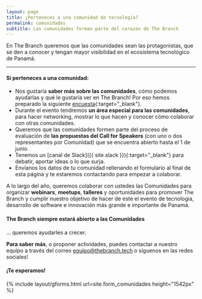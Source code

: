 ```yaml
---
layout: page
title: ¿Perteneces a una comunidad de tecnología?
permalink: comunidades
subtitle: Las comunidades forman parte del corazón de The Branch
---
```

En The Branch queremos que las comunidades sean las protagonistas, que se den a conocer y tengan mayor visibilidad en el ecosistema tecnológico de Panamá.

***

#### Si perteneces a una comunidad:

-   Nos gustaría **saber más sobre las comunidades**, cómo podemos ayudarlas y qué le gustaría ver en The Branch! Por eso hemos preparado la siguiente [encuesta]({{site.form_encuesta_comunidades}}){:target="_blank"}.
-   Durante el evento tendremos  **un área especial para las comunidades**, para hacer networking, mostrar lo que hacen y conocer cómo colaborar con otras comunidades.
-   Queremos que las comunidades formen parte del proceso de evaluación de **las propuestas del Call for Speakers** (con uno o dos representantes por Comunidad) que se encuentra abierto hasta el 1 de junio.
-   Tenemos un [canal de Slack]({{ site.slack }}){:target="_blank"} para debatir, aportar ideas o lo que surja.
-   Envíanos los datos de tu comunidad rellenando el formulario al final de esta página y te estaremos contactando para empezar a colaborar.

A lo largo del año, queremos colaborar con ustedes las Comunidades para organizar **webinars**, **meetups**, **talleres** y oportunidades para promover The Branch y cumplir nuestro objetivo de hacer de este el evento de tecnologia, desarrollo de software e innovación más grande e importante de Panamá.

#### The Branch siempre estará abierto a las Comunidades 
... queremos ayudarles a crecer.

**Para saber más**, o proponer actividades, puedes contactar a nuestro equipo a través del correo [equipo@thebranch.tech](mailto:equipo@thebranch.tech) o síguenos en las redes sociales!

#### ¡Te esperamos!

{% include layout/gforms.html url=site.form_comunidades height="1542px" %} 

<!-- Test form: "https://bit.ly/2QolEQb" -->
<!-- Real form: https://bit.ly/33QYNAX site.form_comunidade -->
